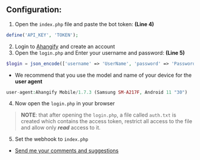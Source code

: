 




Configuration:
---------

1. Open the `index.php` file and paste the bot token: **(Line 4)**
```php
define('API_KEY', 'TOKEN');
```
2. Login to [Ahangify](https://ahangify/login) and create an account
3. Open the `login.php` and Enter your username and password: **(Line 5)**
```php
$login = json_encode(['username' => 'UserName', 'password' => 'Password']);
  ```
  
  - We recommend that you use the model and name of your device for the **user agent**
  ```php
  user-agent:Ahangify Mobile/1.7.3 (Samsung SM-A217F, Android 11 "30")
  ```

4. Now open the `login.php` in your browser
> **NOTE**: that after opening the `login.php`, a file called `auth.txt` is created which contains the access token, restrict all access to the file and allow only ***read*** access to it.

5. Set the webhook to `index.php`

* [Send me your comments and suggestions](https://t.me/is_false)
